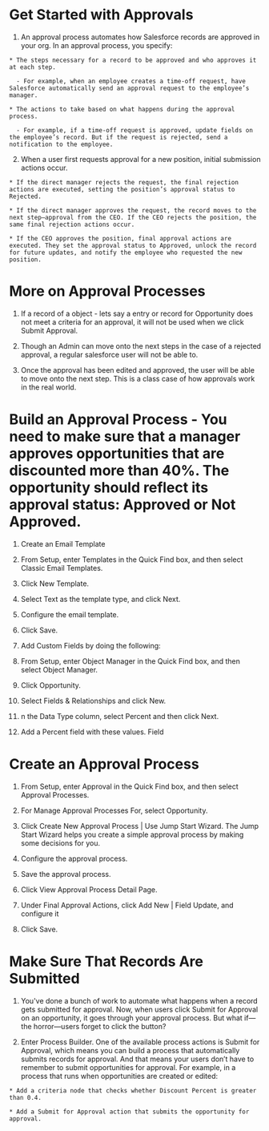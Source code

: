 # Get Started with Approvals

  1. An approval process automates how Salesforce records are approved in your org. In an approval process, you specify:

    * The steps necessary for a record to be approved and who approves it at each step. 

      - For example, when an employee creates a time-off request, have Salesforce automatically send an approval request to the employee’s manager.

    * The actions to take based on what happens during the approval process. 

      - For example, if a time-off request is approved, update fields on the employee’s record. But if the request is rejected, send a notification to the employee.

  2. When a user first requests approval for a new position, initial submission actions occur. 

    * If the direct manager rejects the request, the final rejection actions are executed, setting the position’s approval status to Rejected.

    * If the direct manager approves the request, the record moves to the next step—approval from the CEO. If the CEO rejects the position, the same final rejection actions occur.

    * If the CEO approves the position, final approval actions are executed. They set the approval status to Approved, unlock the record for future updates, and notify the employee who requested the new position.

# More on Approval Processes 

  1. If a record of a object - lets say a entry or record for Opportunity does not meet a criteria for an approval, it will not be used when we click Submit Approval. 

  2. Though an Admin can move onto the next steps in the case of a rejected approval, a regular salesforce user will not be able to. 

  3. Once the approval has been edited and approved, the user will be able to move onto the next step. This is a class case of how approvals work in the real world. 

# Build an Approval Process - You need to make sure that a manager approves opportunities that are discounted more than 40%. The opportunity should reflect its approval status: Approved or Not Approved.

  1. Create an Email Template

  2. From Setup, enter Templates in the Quick Find box, and then select Classic Email Templates. 

  3. Click New Template.

  4. Select Text as the template type, and click Next. 

  5. Configure the email template. 

  6. Click Save.

  7. Add Custom Fields by doing the following: 

  8. From Setup, enter Object Manager in the Quick Find box, and then select Object Manager.
  
  9. Click Opportunity.

  10. Select Fields & Relationships and click New.

  11. n the Data Type column, select Percent and then click Next.

  12. Add a Percent field with these values.
Field

# Create an Approval Process

  1. From Setup, enter Approval in the Quick Find box, and then select Approval Processes.

  2. For Manage Approval Processes For, select Opportunity.

  3.  Click Create New Approval Process | Use Jump Start Wizard. The Jump Start Wizard helps you create a simple approval process by making some decisions for you.

  4. Configure the approval process.

  5. Save the approval process.

  6. Click View Approval Process Detail Page.

  7. Under Final Approval Actions, click Add New | Field Update, and configure it 

  8. Click Save.

# Make Sure That Records Are Submitted

  1. You've done a bunch of work to automate what happens when a record gets submitted for approval. Now, when users click Submit for Approval on an opportunity, it goes through your approval process. But what if—the horror—users forget to click the button?

  2. Enter Process Builder. One of the available process actions is Submit for Approval, which means you can build a process that automatically submits records for approval. And that means your users don’t have to remember to submit opportunities for approval. For example, in a process that runs when opportunities are created or edited:

    * Add a criteria node that checks whether Discount Percent is greater than 0.4.

    * Add a Submit for Approval action that submits the opportunity for approval.
    